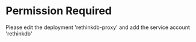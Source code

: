 # Permission Required
Please edit the deployment 'rethinkdb-proxy' and add the service account 'rethinkdb'
